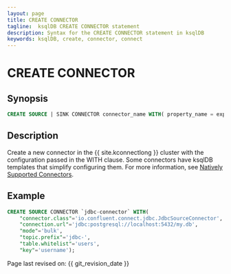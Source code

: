 ```yaml
---
layout: page
title: CREATE CONNECTOR
tagline:  ksqlDB CREATE CONNECTOR statement
description: Syntax for the CREATE CONNECTOR statement in ksqlDB
keywords: ksqlDB, create, connector, connect
---
```


CREATE CONNECTOR
================

Synopsis
--------

```sql
CREATE SOURCE | SINK CONNECTOR connector_name WITH( property_name = expression [, ...]);
```

Description
-----------

Create a new connector in the {{ site.kconnectlong }} cluster with the
configuration passed in the WITH clause. Some connectors have ksqlDB templates
that simplify configuring them. For more information, see
[Natively Supported Connectors](../../concepts/connectors.md#natively-supported-connectors).

Example
-------

```sql
CREATE SOURCE CONNECTOR `jdbc-connector` WITH(
    "connector.class"='io.confluent.connect.jdbc.JdbcSourceConnector',
    "connection.url"='jdbc:postgresql://localhost:5432/my.db',
    "mode"='bulk',
    "topic.prefix"='jdbc-',
    "table.whitelist"='users',
    "key"='username');
```

Page last revised on: {{ git_revision_date }}
